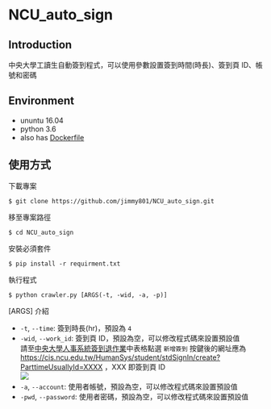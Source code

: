 # NCU_auto_sign
## Introduction
中央大學工讀生自動簽到程式，可以使用參數設置簽到時間(時長)、簽到頁 ID、帳號和密碼
## Environment
- ununtu 16.04
- python 3.6
- also has [Dockerfile](https://github.com/jimmy801/NCU_auto_sign/blob/master/dockerfile/Dockerfile)
## 使用方式
下載專案
```bash= !
$ git clone https://github.com/jimmy801/NCU_auto_sign.git
```
移至專案路徑
```bash= !
$ cd NCU_auto_sign
```
安裝必須套件
```bash= !
$ pip install -r requirment.txt
```
執行程式
```bash= !
$ python crawler.py [ARGS(-t, -wid, -a, -p)]
```
[ARGS] 介紹
- `-t`, `--time`: 簽到時長(hr)，預設為 `4`
- `-wid`, `--work_id`: 簽到頁 ID，預設為空，可以修改程式碼來設置預設值<br>
    請至[中央大學人事系統簽到退作業](https://cis.ncu.edu.tw/HumanSys/student/stdSignIn)中表格點選 `新增簽到` 按鍵後的網址應為 https://cis.ncu.edu.tw/HumanSys/student/stdSignIn/create?ParttimeUsuallyId=XXXX ，XXX 即簽到頁 ID<br>
    ![](https://i.imgur.com/xID5JPk.png)
- `-a`, `--account`: 使用者帳號，預設為空，可以修改程式碼來設置預設值
- `-pwd`, `--password`: 使用者密碼，預設為空，可以修改程式碼來設置預設值

